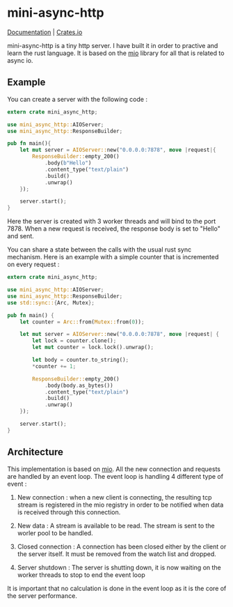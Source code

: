 # mini-async-http

[Documentation](https://docs.rs/mini_async_http/0.1.0/mini_async_http) | [Crates.io](https://crates.io/crates/mini_async_http)

mini-async-http is a tiny http server. I have built it in order to practive and learn the rust language. It is 
based on the [mio](https://github.com/tokio-rs/mio) library for all that is related to async io.

## Example 

You can create a server with the following code :

```rust
extern crate mini_async_http;

use mini_async_http::AIOServer;
use mini_async_http::ResponseBuilder;

pub fn main(){
    let mut server = AIOServer::new("0.0.0.0:7878", move |request|{
        ResponseBuilder::empty_200()
            .body(b"Hello")
            .content_type("text/plain")
            .build()
            .unwrap()
    });

    server.start();
}
```
Here the server is created with 3 worker threads and will bind to the port 7878. 
When a new request is received, the response body is set to "Hello" and sent. 

You can share a state between the calls with the usual rust sync mechanism.
Here is an example with a simple counter that is incremented on every request : 


```rust
extern crate mini_async_http;

use mini_async_http::AIOServer;
use mini_async_http::ResponseBuilder;
use std::sync::{Arc, Mutex};

pub fn main() {
    let counter = Arc::from(Mutex::from(0));

    let mut server = AIOServer::new("0.0.0.0:7878", move |request| {
        let lock = counter.clone();
        let mut counter = lock.lock().unwrap();

        let body = counter.to_string();
        *counter += 1;

        ResponseBuilder::empty_200()
            .body(body.as_bytes())
            .content_type("text/plain")
            .build()
            .unwrap()
    });

    server.start();
}
```


## Architecture

This implementation is based on [mio](https://github.com/tokio-rs/mio).
All the new connection and requests are handled by an event loop.
The event loop is handling 4 different type of event :

1. New connection : when a new client is connecting, the resulting tcp stream is registered
in the mio registry in order to be notified when data is received through this connection.

2. New data : A stream is available to be read. The stream is sent to the worler pool to be handled.

3. Closed connection : A connection has been closed either by the client or the server itself. It must 
be removed from the watch list and dropped.

4. Server shutdown : The server is shutting down, it is now waiting on the worker threads to stop 
to end the event loop

It is important that no calculation is done in the event loop as it is the core of the server performance. 

